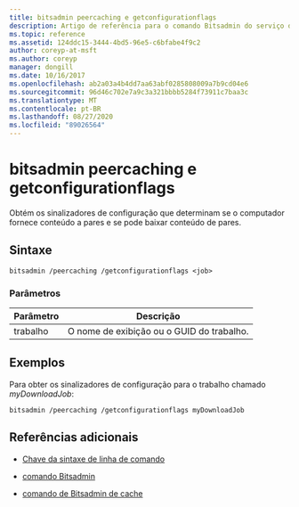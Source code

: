 ```yaml
---
title: bitsadmin peercaching e getconfigurationflags
description: Artigo de referência para o comando Bitsadmin do serviço de cache e getconfigurationflags, que obtém os sinalizadores de configuração que determinam se o computador fornece conteúdo aos pares e se ele pode baixar conteúdo de pares.
ms.topic: reference
ms.assetid: 124ddc15-3444-4bd5-96e5-c6bfabe4f9c2
author: coreyp-at-msft
ms.author: coreyp
manager: dongill
ms.date: 10/16/2017
ms.openlocfilehash: ab2a03a4b4dd7aa63abf0285808009a7b9cd04e6
ms.sourcegitcommit: 96d46c702e7a9c3a321bbbb5284f73911c7baa3c
ms.translationtype: MT
ms.contentlocale: pt-BR
ms.lasthandoff: 08/27/2020
ms.locfileid: "89026564"
---
```

# <a name="bitsadmin-peercaching-and-getconfigurationflags"></a>bitsadmin peercaching e getconfigurationflags

Obtém os sinalizadores de configuração que determinam se o computador fornece conteúdo a pares e se pode baixar conteúdo de pares.

## <a name="syntax"></a>Sintaxe

```
bitsadmin /peercaching /getconfigurationflags <job>
```

### <a name="parameters"></a>Parâmetros

| Parâmetro | Descrição |
| -------------- | -------------- |
| trabalho | O nome de exibição ou o GUID do trabalho. |

## <a name="examples"></a>Exemplos

Para obter os sinalizadores de configuração para o trabalho chamado *myDownloadJob*:

```
bitsadmin /peercaching /getconfigurationflags myDownloadJob
```

## <a name="additional-references"></a>Referências adicionais

- [Chave da sintaxe de linha de comando](command-line-syntax-key.md)

- [comando Bitsadmin](bitsadmin.md)

- [comando de Bitsadmin de cache](bitsadmin-peercaching.md)
